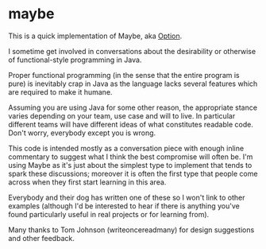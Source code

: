 maybe
=====

This is a quick implementation of Maybe, aka [Option](http://en.wikipedia.org/wiki/Option_type).

I sometime get involved in conversations about the desirability or otherwise of functional-style programming in Java.

Proper functional programming (in the sense that the entire program is pure) is inevitably crap in Java as the language lacks several features which are required to make it humane.

Assuming you are using Java for some other reason, the appropriate stance varies depending on your team, use case and will to live.
In particular different teams will have different ideas of what constitutes readable code.
Don't worry, everybody except you is wrong.

This code is intended mostly as a conversation piece with enough inline commentary to suggest what I think the best compromise will often be.
I'm using Maybe as it's just about the simplest type to implement that tends to spark these discussions; moreover it is often the first type that people come across when they first start learning in this area.

Everybody and their dog has written one of these so I won't link to other examples (although I'd be interested to hear if there is anything you've found particularly useful in real projects or for learning from).

Many thanks to Tom Johnson (writeoncereadmany) for design suggestions and other feedback.


